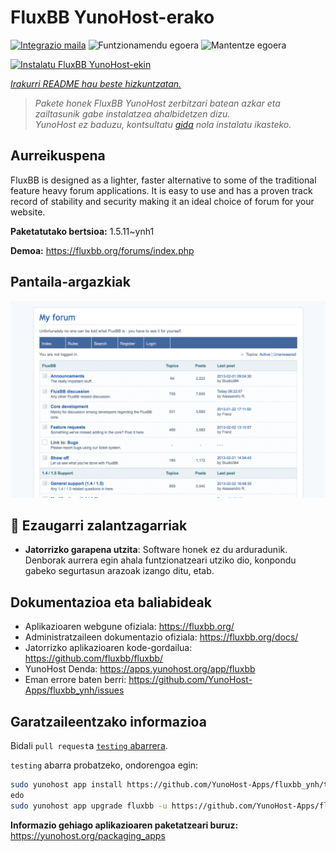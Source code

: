<!--
Ohart ongi: README hau automatikoki sortu da <https://github.com/YunoHost/apps/tree/master/tools/readme_generator>ri esker
EZ editatu eskuz.
-->

# FluxBB YunoHost-erako

[![Integrazio maila](https://apps.yunohost.org/badge/integration/fluxbb)](https://ci-apps.yunohost.org/ci/apps/fluxbb/)
![Funtzionamendu egoera](https://apps.yunohost.org/badge/state/fluxbb)
![Mantentze egoera](https://apps.yunohost.org/badge/maintained/fluxbb)

[![Instalatu FluxBB YunoHost-ekin](https://install-app.yunohost.org/install-with-yunohost.svg)](https://install-app.yunohost.org/?app=fluxbb)

*[Irakurri README hau beste hizkuntzatan.](./ALL_README.md)*

> *Pakete honek FluxBB YunoHost zerbitzari batean azkar eta zailtasunik gabe instalatzea ahalbidetzen dizu.*  
> *YunoHost ez baduzu, kontsultatu [gida](https://yunohost.org/install) nola instalatu ikasteko.*

## Aurreikuspena

FluxBB is designed as a lighter, faster alternative to some of the traditional feature heavy forum applications. It is easy to use and has a proven track record of stability and security making it an ideal choice of forum for your website.


**Paketatutako bertsioa:** 1.5.11~ynh1

**Demoa:** <https://fluxbb.org/forums/index.php>

## Pantaila-argazkiak

![FluxBB(r)en pantaila-argazkia](./doc/screenshots/fluxbb_screenshot.png)

## :red_circle: Ezaugarri zalantzagarriak

- **Jatorrizko garapena utzita**: Software honek ez du arduradunik. Denborak aurrera egin ahala funtzionatzeari utziko dio, konpondu gabeko segurtasun arazoak izango ditu, etab.

## Dokumentazioa eta baliabideak

- Aplikazioaren webgune ofiziala: <https://fluxbb.org/>
- Administratzaileen dokumentazio ofiziala: <https://fluxbb.org/docs/>
- Jatorrizko aplikazioaren kode-gordailua: <https://github.com/fluxbb/fluxbb/>
- YunoHost Denda: <https://apps.yunohost.org/app/fluxbb>
- Eman errore baten berri: <https://github.com/YunoHost-Apps/fluxbb_ynh/issues>

## Garatzaileentzako informazioa

Bidali `pull request`a [`testing` abarrera](https://github.com/YunoHost-Apps/fluxbb_ynh/tree/testing).

`testing` abarra probatzeko, ondorengoa egin:

```bash
sudo yunohost app install https://github.com/YunoHost-Apps/fluxbb_ynh/tree/testing --debug
edo
sudo yunohost app upgrade fluxbb -u https://github.com/YunoHost-Apps/fluxbb_ynh/tree/testing --debug
```

**Informazio gehiago aplikazioaren paketatzeari buruz:** <https://yunohost.org/packaging_apps>
